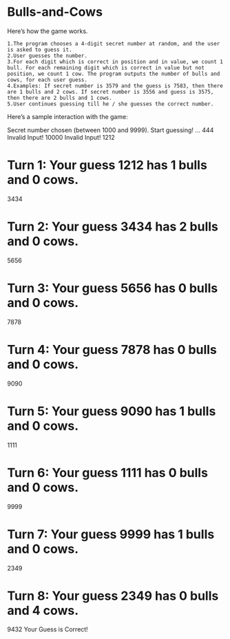 # Bulls-and-Cows
Here’s how the game works.

    1.The program chooses a 4-digit secret number at random, and the user is asked to guess it.
    2.User guesses the number.
    3.For each digit which is correct in position and in value, we count 1 bull. For each remaining digit which is correct in value but not position, we count 1 cow. The program outputs the number of bulls and cows, for each user guess.
    4.Examples: If secret number is 3579 and the guess is 7583, then there are 1 bulls and 2 cows. If secret number is 3556 and guess is 3575, then there are 2 bulls and 1 cows.
    5.User continues guessing till he / she guesses the correct number. 

Here’s a sample interaction with the game:

Secret number chosen (between 1000 and 9999).
Start guessing! ...
444
Invalid Input!
10000
Invalid Input!
1212
# Turn 1: Your guess 1212 has 1 bulls and 0 cows.
3434
# Turn 2: Your guess 3434 has 2 bulls and 0 cows.
5656
# Turn 3: Your guess 5656 has 0 bulls and 0 cows.
7878
# Turn 4: Your guess 7878 has 0 bulls and 0 cows.
9090
# Turn 5: Your guess 9090 has 1 bulls and 0 cows.
1111
# Turn 6: Your guess 1111 has 0 bulls and 0 cows.
9999
# Turn 7: Your guess 9999 has 1 bulls and 0 cows.
2349
# Turn 8: Your guess 2349 has 0 bulls and 4 cows.
9432
Your Guess is Correct!

